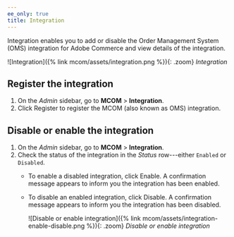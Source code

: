 ```yaml
---
ee_only: true
title: Integration
---
```


Integration enables you to add or disable the Order Management System (OMS) integration for Adobe Commerce and view details of the integration.

![Integration]({% link mcom/assets/integration.png %}){: .zoom}
_Integration_

## Register the integration

1. On the _Admin_ sidebar, go to **MCOM** > **Integration**.
1. Click <span class="btn">Register</span> to register the MCOM (also known as OMS) integration.

## Disable or enable the integration

1. On the _Admin_ sidebar, go to **MCOM** > **Integration**.
1. Check the status of the integration in the _Status_ row---either `Enabled` or `Disabled`.
   * To enable a disabled integration, click <span class="btn">Enable</span>. A confirmation message appears to inform you the integration has been enabled.
   * To disable an enabled integration, click <span class="btn">Disable</span>. A confirmation message appears to inform you the integration has been disabled.

      ![Disable or enable integration]({% link mcom/assets/integration-enable-disable.png %}){: .zoom}
      _Disable or enable integration_
